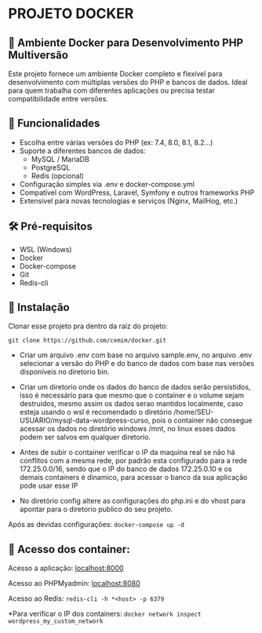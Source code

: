 # PROJETO DOCKER

## 🐳 Ambiente Docker para Desenvolvimento PHP Multiversão
Este projeto fornece um ambiente Docker completo e flexível para desenvolvimento com múltiplas versões do PHP e bancos de dados. Ideal para quem trabalha com diferentes aplicações ou precisa testar compatibilidade entre versões.

## 🎯 Funcionalidades
- Escolha entre várias versões do PHP (ex: 7.4, 8.0, 8.1, 8.2…)
- Suporte a diferentes bancos de dados:
  - MySQL / MariaDB
  - PostgreSQL
  - Redis (opcional)
- Configuração simples via .env e docker-compose.yml
- Compatível com WordPress, Laravel, Symfony e outros frameworks PHP
- Extensível para novas tecnologias e serviços (Nginx, MailHog, etc.)

## 🛠 Pré-requisitos
- WSL (Windows)
- Docker
- Docker-compose
- Git
- Redis-cli

## 🚀 Instalação
Clonar esse projeto pra dentro da raíz do projeto:

``git clone https://github.com/cemim/docker.git``
- Criar um arquivo .env com base no arquivo sample.env, no arquivo .env selecionar a versão do PHP e do banco de dados com base nas versões disponíveis no diretorio bin. 

- Criar um diretorio onde os dados do banco de dados serão persistidos, isso é necessário para que mesmo que o container e o volume sejam destruidos, mesmo assim os dados serao mantidos localmente, caso esteja usando o wsl é recomendado o diretório /home/SEU-USUARIO/mysql-data-wordpress-curso, pois o container não consegue acessar os dados no diretório windows /mnt, no linux esses dados podem ser salvos em qualquer diretorio.

- Antes de subir o container verificar o IP da maquina real se não há conflitos com a mesma rede, por padrão esta configurado para a rede 172.25.0.0/16, sendo que o IP do banco de dados 172.25.0.10 e os demais containers é dinamico, para acessar o banco da sua aplicação pode usar esse IP

- No diretório config altere as configurações do php.ini e do vhost para apontar para o diretorio publico do seu projeto.

Após as devidas configurações:
``docker-compose up -d``

## 🚀 Acesso dos container:
Acesso a aplicação: [localhost:8000](http://localhost:8000)

Acesso ao PHPMyadmin: [localhost:8080](http://localhost:8080)

Acesso ao Redis: ``redis-cli -h *<host> -p 6379``

*Para verificar o IP dos containers: ``docker network inspect wordpress_my_custom_network``

